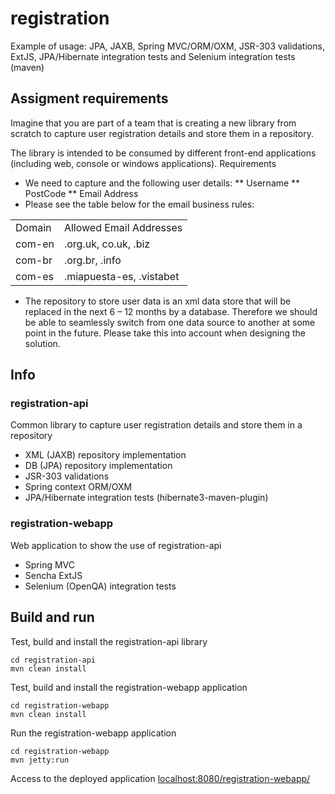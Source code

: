registration
======

Example of usage: JPA, JAXB, Spring MVC/ORM/OXM, JSR-303 validations, ExtJS, JPA/Hibernate integration tests and Selenium integration tests (maven)

Assigment requirements	
-------

Imagine that you are part of a team that is creating a new library from scratch to capture user registration details and store them in a repository. 

The library is intended to be consumed by different front-end applications (including web, console or windows applications).
Requirements

*	We need to capture and the following user details:
**	Username
**	PostCode
**	Email Address
*	Please see the table below for the email business rules:

<table>
    <tr>
        <td>Domain</td>
        <td>Allowed Email Addresses</td>
    </tr>
    <tr>
        <td>com-en</td>
        <td>.org.uk, co.uk, .biz</td>
    </tr>
    <tr>
        <td>com-br</td>
        <td>.org.br, .info</td>
    </tr>
    <tr>
        <td>com-es</td>
        <td>.miapuesta-es, .vistabet</td>
    </tr>
</table>

*	The repository to store user data is an xml data store that will be replaced in the next 6 – 12 months by a database.  Therefore we should be able to seamlessly switch from one data source to another at some point in the future.  Please take this into account when designing the solution.


Info
-------

### registration-api

Common library to capture user registration details and store them in a repository

* XML (JAXB) repository implementation
* DB (JPA) repository implementation
* JSR-303 validations
* Spring context ORM/OXM
* JPA/Hibernate integration tests (hibernate3-maven-plugin)

### registration-webapp

Web application to show the use of registration-api

* Spring MVC
* Sencha ExtJS 
* Selenium (OpenQA) integration tests

Build and run
--------------

Test, build and install the registration-api library

    cd registration-api
    mvn clean install
    
Test, build and install the registration-webapp application

    cd registration-webapp
    mvn clean install
    
Run the registration-webapp application

    cd registration-webapp
    mvn jetty:run	

Access to the deployed application [localhost:8080/registration-webapp/](http://localhost:8080/registration-webapp/)
